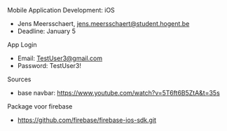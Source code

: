 
Mobile Application Development: iOS
- Jens Meersschaert, jens.meersschaert@student.hogent.be
- Deadline: January 5

App Login
- Email: TestUser3@gmail.com
- Password: TestUser3!
  
Sources
- base navbar: https://www.youtube.com/watch?v=5T6ft6B5ZtA&t=35s

Package voor firebase
- https://github.com/firebase/firebase-ios-sdk.git
